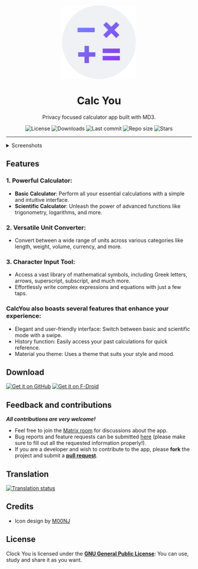 <!-- ---------- Header ---------- -->
<div align="center">
  <img width="200" height="200" src="fastlane/metadata/android/en-US/images/icon.png">
  <h1>Calc You</h1>
<p>Privacy focused calculator app built with MD3.</p>

<!-- ---------- Badges ---------- -->
  <div align="center">
    <img alt="License" src="https://img.shields.io/github/license/you-apps/CalcYou?color=c3e7ff&style=flat-square">
    <img alt="Downloads" src="https://img.shields.io/github/downloads/you-apps/CalcYou/total.svg?color=c3e7ff&style=flat-square">
    <img alt="Last commit" src="https://img.shields.io/github/last-commit/you-apps/CalcYou?color=c3e7ff&style=flat-square">
    <img alt="Repo size" src="https://img.shields.io/github/repo-size/you-apps/CalcYou?color=c3e7ff&style=flat-square">
    <img alt="Stars" src="https://img.shields.io/github/stars/you-apps/CalcYou?color=c3e7ff&style=flat-square">
    <br>
</div>
</div>

<!-- ---------- Description ---------- -->

---

<details>
  <summary>  Screenshots</summary>
<p align="center">
  <img src="fastlane/metadata/android/en-US/images/phoneScreenshots/1.png" width="30%" />
  <img src="fastlane/metadata/android/en-US/images/phoneScreenshots/2.png" width="30%" />
  <img src="fastlane/metadata/android/en-US/images/phoneScreenshots/3.png" width="30%" />
</p>
<p align="center">
  <img src="fastlane/metadata/android/en-US/images/phoneScreenshots/4.png" width="30%" />
  <img src="fastlane/metadata/android/en-US/images/phoneScreenshots/5.png" width="30%" />
</p>
</details>

## Features

### 1. Powerful Calculator:

- **Basic Calculator**: Perform all your essential calculations with a simple and intuitive
  interface.
- **Scientific Calculator**: Unleash the power of advanced functions like trigonometry, logarithms,
  and more.

### 2. Versatile Unit Converter:

- Convert between a wide range of units across various categories like length, weight, volume,
  currency, and more.

### 3. Character Input Tool:

- Access a vast library of mathematical symbols, including Greek letters, arrows, superscript,
  subscript, and much more.
- Effortlessly write complex expressions and equations with just a few taps.

### CalcYou also boasts several features that enhance your experience:

- Elegant and user-friendly interface: Switch between basic and scientific mode with a swipe.
- History function: Easily access your past calculations for quick reference.
- Material you theme: Uses a theme that suits your style and mood.

<!-- ---------- Download ---------- -->

## Download

[<img src="https://github.com/machiav3lli/oandbackupx/blob/034b226cea5c1b30eb4f6a6f313e4dadcbb0ece4/badge_github.png" alt="Get it on GitHub" height="80">](https://github.com/you-apps/Calcyou/releases)
[<img src="https://fdroid.gitlab.io/artwork/badge/get-it-on.png"
    alt="Get it on F-Droid"
    height="80">](https://f-droid.org/en/packages/net.youapps.calcyou)


<!-- ---------- Contribution ---------- -->

## Feedback and contributions

***All contributions are very welcome!***

* Feel free to join the [Matrix room](https://matrix.to/#/#you-apps:matrix.org) for discussions about the app.
* Bug reports and feature requests can be submitted [here](https://github.com/you-apps/CalcYou/issues) (please make sure to fill out all the requested information properly!).
* If you are a developer and wish to contribute to the app, please **fork** the project and submit a [**pull request**](https://help.github.com/articles/about-pull-requests/).

## Translation
<a href="https://hosted.weblate.org/projects/you-apps/calc-you/">
<img src="https://hosted.weblate.org/widgets/you-apps/-/calc-you/287x66-grey.png" alt="Translation status" />
</a>

## Credits
* Icon design by [M00NJ](https://github.com/M00NJ)

## License

Clock You is licensed under the [**GNU General Public License**](https://www.gnu.org/licenses/gpl.html): You can use, study and share it as you want.
